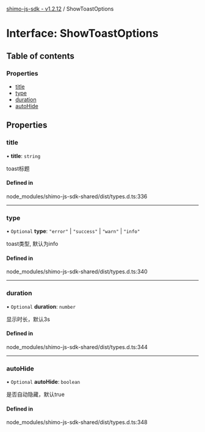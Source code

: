 [shimo-js-sdk - v1.2.12](/README.md) / ShowToastOptions

# Interface: ShowToastOptions

## Table of contents

### Properties

- [title](/interfaces/ShowToastOptions.md#title)
- [type](/interfaces/ShowToastOptions.md#type)
- [duration](/interfaces/ShowToastOptions.md#duration)
- [autoHide](/interfaces/ShowToastOptions.md#autohide)

## Properties

### title

• **title**: `string`

toast标题

#### Defined in

node_modules/shimo-js-sdk-shared/dist/types.d.ts:336

___

### type

• `Optional` **type**: ``"error"`` \| ``"success"`` \| ``"warn"`` \| ``"info"``

toast类型, 默认为info

#### Defined in

node_modules/shimo-js-sdk-shared/dist/types.d.ts:340

___

### duration

• `Optional` **duration**: `number`

显示时长，默认3s

#### Defined in

node_modules/shimo-js-sdk-shared/dist/types.d.ts:344

___

### autoHide

• `Optional` **autoHide**: `boolean`

是否自动隐藏，默认true

#### Defined in

node_modules/shimo-js-sdk-shared/dist/types.d.ts:348

